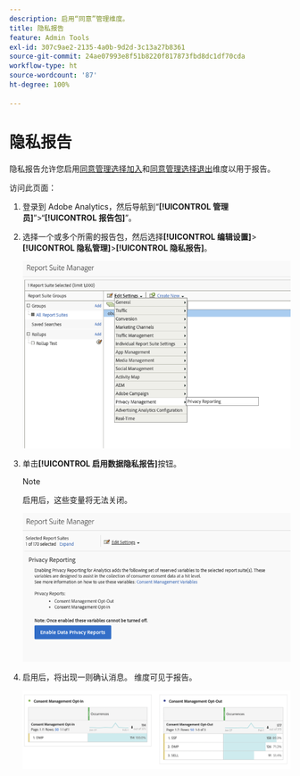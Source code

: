 ```yaml
---
description: 启用“同意”管理维度。
title: 隐私报告
feature: Admin Tools
exl-id: 307c9ae2-2135-4a0b-9d2d-3c13a27b8361
source-git-commit: 24ae07993e8f51b8220f817873fbd8dc1df70cda
workflow-type: ht
source-wordcount: '87'
ht-degree: 100%

---
```


# 隐私报告

隐私报告允许您启用[同意管理选择加入](/help/components/dimensions/cm-opt-in.md)和[同意管理选择退出](/help/components/dimensions/cm-opt-out.md)维度以用于报告。

访问此页面：

1. 登录到 Adobe Analytics，然后导航到“**[!UICONTROL 管理员]**”>“**[!UICONTROL 报告包]**”。
1. 选择一个或多个所需的报告包，然后选择&#x200B;**[!UICONTROL 编辑设置]**>**[!UICONTROL 隐私管理]**>**[!UICONTROL 隐私报告]**。

   ![编辑设置](assets/rsm-privacy-select.png)

1. 单击&#x200B;**[!UICONTROL 启用数据隐私报告]**&#x200B;按钮。

   >[!NOTE]
   >
   >启用后，这些变量将无法关闭。

   ![启用](assets/rsm-privacy-enable.png)

1. 启用后，将出现一则确认消息。 维度可见于报告。

   ![报告](assets/consent-management.png)
